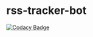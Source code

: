 # rss-tracker-bot
[![Codacy Badge](https://api.codacy.com/project/badge/Grade/ba6e95097fd947f1ba0f188d223e7fd4)](https://app.codacy.com/gh/Flashky/rss-tracker-bot?utm_source=github.com&utm_medium=referral&utm_content=Flashky/rss-tracker-bot&utm_campaign=Badge_Grade_Settings)